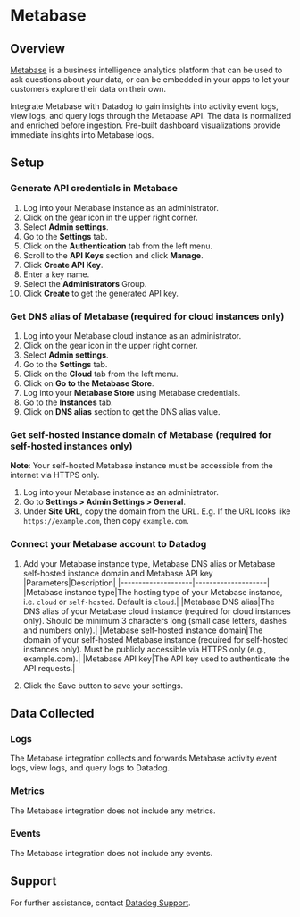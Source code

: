 # Metabase

## Overview

[Metabase][1] is a business intelligence analytics platform that can be used to ask questions about your data, or can be embedded in your apps to let your customers explore their data on their own.

Integrate Metabase with Datadog to gain insights into activity event logs, view logs, and query logs through the Metabase API. The data is normalized and enriched before ingestion. Pre-built dashboard visualizations provide immediate insights into Metabase logs.

## Setup

### Generate API credentials in Metabase

1. Log into your Metabase instance as an administrator.
2. Click on the gear icon in the upper right corner.
3. Select **Admin settings**.
4. Go to the **Settings** tab.
5. Click on the **Authentication** tab from the left menu.
6. Scroll to the **API Keys** section and click **Manage**.
7. Click **Create API Key**.
8. Enter a key name.
9. Select the **Administrators** Group.
10. Click **Create** to get the generated API key.

### Get DNS alias of Metabase (required for cloud instances only)

1. Log into your Metabase cloud instance as an administrator.
2. Click on the gear icon in the upper right corner.
3. Select **Admin settings**.
4. Go to the **Settings** tab.
5. Click on the **Cloud** tab from the left menu.
6. Click on **Go to the Metabase Store**.
7. Log into your **Metabase Store** using Metabase credentials.
8. Go to the **Instances** tab.
9. Click on **DNS alias** section to get the DNS alias value.

### Get self-hosted instance domain of Metabase (required for self-hosted instances only)

**Note**: Your self-hosted Metabase instance must be accessible from the internet via HTTPS only.
1. Log into your Metabase instance as an administrator.
2. Go to **Settings > Admin Settings > General**.
3. Under **Site URL**, copy the domain from the URL. E.g. If the URL looks like `https://example.com`, then copy `example.com`.

### Connect your Metabase account to Datadog

1. Add your Metabase instance type, Metabase DNS alias or Metabase self-hosted instance domain and Metabase API key    
    |Parameters|Description|
    |--------------------|--------------------|
    |Metabase instance type|The hosting type of your Metabase instance, i.e. `cloud` or `self-hosted`. Default is `cloud`.|
    |Metabase DNS alias|The DNS alias of your Metabase cloud instance (required for cloud instances only). Should be minimum 3 characters long (small case letters, dashes and numbers only).|
    |Metabase self-hosted instance domain|The domain of your self-hosted Metabase instance (required for self-hosted instances only). Must be publicly accessible via HTTPS only (e.g., example.com).|
    |Metabase API key|The API key used to authenticate the API requests.|

2. Click the Save button to save your settings.


## Data Collected

### Logs

The Metabase integration collects and forwards Metabase activity event logs, view logs, and query logs to Datadog.

### Metrics

The Metabase integration does not include any metrics.

### Events

The Metabase integration does not include any events.

## Support

For further assistance, contact [Datadog Support][2].

[1]: https://www.metabase.com/
[2]: https://docs.datadoghq.com/help/
